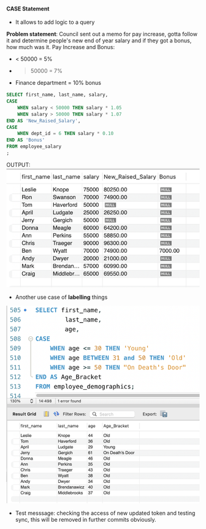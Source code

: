 #### CASE Statement
- It allows to add logic to a query

**Problem statement**: Council sent out a memo for pay increase, gotta follow it and determine people's new end of year salary and if they got a bonus, how much was it.
Pay Increase and Bonus:
- < 50000 = 5%
- > 50000 = 7%
- Finance department = 10% bonus

```SQL
SELECT first_name, last_name, salary,
CASE
	WHEN salary < 50000 THEN salary * 1.05
    WHEN salary > 50000 THEN salary * 1.07
END AS 'New_Raised_Salary',
CASE
	WHEN dept_id = 6 THEN salary * 0.10
END AS 'Bonus'
FROM employee_salary
;
```
OUTPUT: ![](attachments/Pasted%20image%2020250515175142.png)

- Another use case of **labelling** things

![](attachments/Pasted%20image%2020250515175105.png)


- Test messsage: checking the access of new updated token and testing sync, this will be removed in further commits obviously.